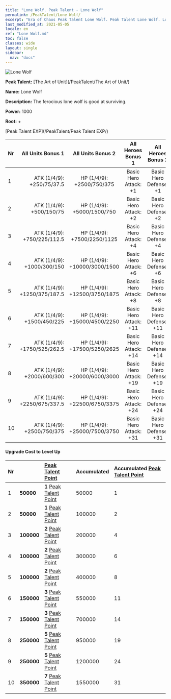 ```yaml
---
title: "Lone Wolf. Peak Talent - Lone Wolf"
permalink: /PeakTalent/Lone Wolf/
excerpt: "Era of Chaos Peak Talent Lone Wolf. Peak Talent Lone Wolf. Lone Wolf"
last_modified_at: 2021-05-05
locale: en
ref: "Lone Wolf.md"
toc: false
classes: wide
layout: single
sidebar:
  nav: "docs"
---
```


  ![Lone Wolf](/images/pt/talent_2001.png)

  **Peak Talent:** [The Art of Unit](/PeakTalent/The Art of Unit/)

  **Name:** Lone Wolf

  **Description:** The ferocious lone wolf is good at surviving.

  **Power:** 1000

  **Root:** +

  [Peak Talent EXP](/PeakTalent/Peak Talent EXP/)

  | Nr | All Units Bonus 1 | All Units Bonus 2 | All Heroes Bonus 1 | All Heroes Bonus 2 |
  |:---|--------------:|:-------------:|:-------------:|:-------------:|
  | 1 | ATK (1/4/9): +250/75/37.5 | HP (1/4/9): +2500/750/375 | Basic Hero Attack: +1 | Basic Hero Defense: +1 |
  | 2 | ATK (1/4/9): +500/150/75 | HP (1/4/9): +5000/1500/750 | Basic Hero Attack: +2 | Basic Hero Defense: +2 |
  | 3 | ATK (1/4/9): +750/225/112.5 | HP (1/4/9): +7500/2250/1125 | Basic Hero Attack: +4 | Basic Hero Defense: +4 |
  | 4 | ATK (1/4/9): +1000/300/150 | HP (1/4/9): +10000/3000/1500 | Basic Hero Attack: +6 | Basic Hero Defense: +6 |
  | 5 | ATK (1/4/9): +1250/375/187.5 | HP (1/4/9): +12500/3750/1875 | Basic Hero Attack: +8 | Basic Hero Defense: +8 |
  | 6 | ATK (1/4/9): +1500/450/225 | HP (1/4/9): +15000/4500/2250 | Basic Hero Attack: +11 | Basic Hero Defense: +11 |
  | 7 | ATK (1/4/9): +1750/525/262.5 | HP (1/4/9): +17500/5250/2625 | Basic Hero Attack: +14 | Basic Hero Defense: +14 |
  | 8 | ATK (1/4/9): +2000/600/300 | HP (1/4/9): +20000/6000/3000 | Basic Hero Attack: +19 | Basic Hero Defense: +19 |
  | 9 | ATK (1/4/9): +2250/675/337.5 | HP (1/4/9): +22500/6750/3375 | Basic Hero Attack: +24 | Basic Hero Defense: +24 |
  | 10 | ATK (1/4/9): +2500/750/375 | HP (1/4/9): +25000/7500/3750 | Basic Hero Attack: +31 | Basic Hero Defense: +31 |


#### Upgrade Cost to Level Up

  | Nr | <i class="fas fa-coins"/> | [Peak Talent Point](/Items/con_934/) | Accumulated <i class="fas fa-coins"/> | Accumulated [Peak Talent Point](/Items/con_934/) |
  |:---|:--------------|:-------------|:-------------|:-------------|
  | 1 | **50000** | **1** [Peak Talent Point](/Items/con_934/) | 50000 | 1 |
  | 2 | **50000** | **1** [Peak Talent Point](/Items/con_934/) | 100000 | 2 |
  | 3 | **100000** | **2** [Peak Talent Point](/Items/con_934/) | 200000 | 4 |
  | 4 | **100000** | **2** [Peak Talent Point](/Items/con_934/) | 300000 | 6 |
  | 5 | **100000** | **2** [Peak Talent Point](/Items/con_934/) | 400000 | 8 |
  | 6 | **150000** | **3** [Peak Talent Point](/Items/con_934/) | 550000 | 11 |
  | 7 | **150000** | **3** [Peak Talent Point](/Items/con_934/) | 700000 | 14 |
  | 8 | **250000** | **5** [Peak Talent Point](/Items/con_934/) | 950000 | 19 |
  | 9 | **250000** | **5** [Peak Talent Point](/Items/con_934/) | 1200000 | 24 |
  | 10 | **350000** | **7** [Peak Talent Point](/Items/con_934/) | 1550000 | 31 |
